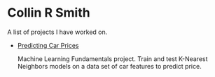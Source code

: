 # Collin R Smith
A list of projects I have worked on.

- [Predicting Car Prices](https://github.com/crsmi/dataquest-projects/tree/master/Guided%20Projects/Predicting%20Car%20Prices) 

  Machine Learning Fundamentals project. Train and test K-Nearest Neighbors models on a data set of car features to predict price.
